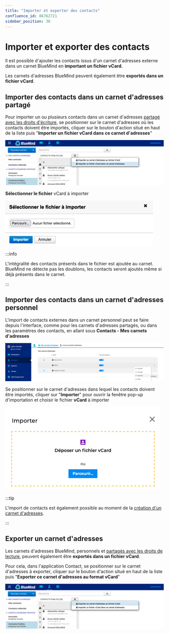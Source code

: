 ```yaml
---
title: "Importer et exporter des contacts"
confluence_id: 86762721
sidebar_position: 30
---
```

# Importer et exporter des contacts


Il est possible d'ajouter les contacts issus d'un carnet d'adresses externe dans un carnet BlueMind en **important un fichier vCard.**

Les carnets d'adresses BlueMind peuvent également être **exportés dans un fichier vCard**.

## Importer des contacts dans un carnet d'adresses partagé

Pour importer un ou plusieurs contacts dans un carnet d'adresses [partagé avec les droits d'écriture](/Guide_de_l_utilisateur/Les_contacts_4.7/Partager_un_carnet_d_adresses/), se positionner sur le carnet d'adresses où les contacts doivent être importés, cliquer sur le bouton d'action situé en haut de la liste puis "**Importer un fichier vCard dans ce carnet d'adresses**"

![](../../attachments/86762721/86764646.png)


**Sélectionner le fichier** vCard à importer

![](../../attachments/86762721/86764645.png)


:::info

L'intégralité des contacts présents dans le fichier est ajoutée au carnet. BlueMind ne détecte pas les doublons, les contacts seront ajoutés même si déjà présents dans le carnet.

:::

## Importer des contacts dans un carnet d'adresses personnel

L'import de contacts externes dans un carnet personnel peut se faire depuis l'interface, comme pour les carnets d'adresses partagés, ou dans les paramètres des contacts, en allant sous **Contacts - Mes carnets d'adresses**

![](../../attachments/86762721/86764644.png)


Se positionner sur le carnet d'adresses dans lequel les contacts doivent être importés, cliquer sur "**Importer**" pour ouvrir la fenêtre pop-up d'importation et choisir le fichier **vCard** à importer

![](../../attachments/86762721/86764643.png)


:::tip

L'import de contacts est également possible au moment de la [création d'un carnet d'adresses](/Guide_de_l_utilisateur/Les_contacts_4.7/Créer_et_éditer_un_carnet_d_adresses_personnel/).

:::

## Exporter un carnet d'adresses

Les carnets d'adresses BlueMind, personnels et [partagés avec les droits de lecture](/Guide_de_l_utilisateur/Les_contacts_4.7/Partager_un_carnet_d_adresses/), peuvent également être **exportés dans un fichier vCard**.

Pour cela, dans l'application Contact, se positionner sur le carnet d'adresses à exporter, cliquer sur le bouton d'action situé en haut de la liste puis "**Exporter ce carnet d'adresses au format vCard**"

![](../../attachments/86762721/86764642.png)


